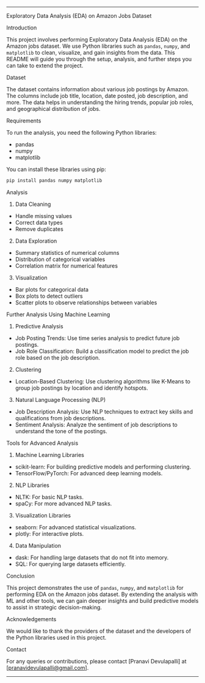 
---

 Exploratory Data Analysis (EDA) on Amazon Jobs Dataset

Introduction

This project involves performing Exploratory Data Analysis (EDA) on the Amazon jobs dataset. We use Python libraries such as `pandas`, `numpy`, and `matplotlib` to clean, visualize, and gain insights from the data. This README will guide you through the setup, analysis, and further steps you can take to extend the project.

Dataset

The dataset contains information about various job postings by Amazon. The columns include job title, location, date posted, job description, and more. The data helps in understanding the hiring trends, popular job roles, and geographical distribution of jobs.

 Requirements

To run the analysis, you need the following Python libraries:

- pandas
- numpy
- matplotlib

You can install these libraries using pip:

```sh
pip install pandas numpy matplotlib
```

 Analysis

1. Data Cleaning
- Handle missing values
- Correct data types
- Remove duplicates

 2. Data Exploration
- Summary statistics of numerical columns
- Distribution of categorical variables
- Correlation matrix for numerical features

 3. Visualization
- Bar plots for categorical data
- Box plots to detect outliers
- Scatter plots to observe relationships between variables

Further Analysis Using Machine Learning

1. Predictive Analysis
- Job Posting Trends: Use time series analysis to predict future job postings.
- Job Role Classification: Build a classification model to predict the job role based on the job description.

2. Clustering
- Location-Based Clustering: Use clustering algorithms like K-Means to group job postings by location and identify hotspots.

3. Natural Language Processing (NLP)
- Job Description Analysis: Use NLP techniques to extract key skills and qualifications from job descriptions.
- Sentiment Analysis: Analyze the sentiment of job descriptions to understand the tone of the postings.

Tools for Advanced Analysis

1. Machine Learning Libraries
- scikit-learn: For building predictive models and performing clustering.
- TensorFlow/PyTorch: For advanced deep learning models.

2. NLP Libraries
- NLTK: For basic NLP tasks.
- spaCy: For more advanced NLP tasks.

3. Visualization Libraries
- seaborn: For advanced statistical visualizations.
- plotly: For interactive plots.

4. Data Manipulation
- dask: For handling large datasets that do not fit into memory.
- SQL: For querying large datasets efficiently.

Conclusion

This project demonstrates the use of `pandas`, `numpy`, and `matplotlib` for performing EDA on the Amazon jobs dataset. By extending the analysis with ML and other tools, we can gain deeper insights and build predictive models to assist in strategic decision-making.

Acknowledgements

We would like to thank the providers of the dataset and the developers of the Python libraries used in this project.

Contact

For any queries or contributions, please contact [Pranavi Devulapalli] at [pranavidevulapalli@gmail.com].

---
